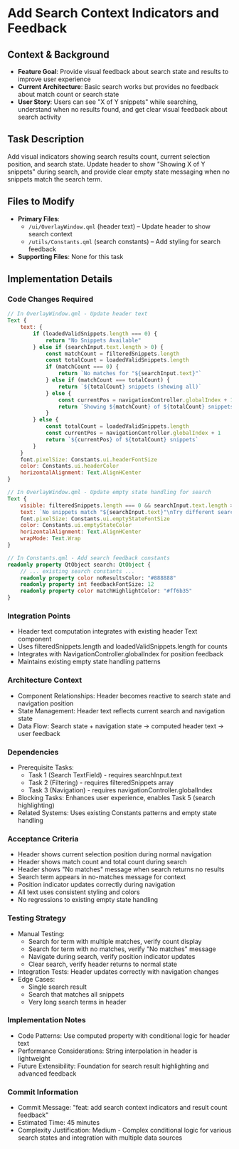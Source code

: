 # Add Search Context Indicators and Feedback

## Context & Background

- **Feature Goal**: Provide visual feedback about search state and results to improve user experience
- **Current Architecture**: Basic search works but provides no feedback about match count or search state
- **User Story**: Users can see "X of Y snippets" while searching, understand when no results found, and get clear visual feedback about search activity

## Task Description

Add visual indicators showing search results count, current selection position, and search state. Update header to show "Showing X of Y snippets" during search, and provide clear empty state messaging when no snippets match the search term.

## Files to Modify

- **Primary Files**:
    - `/ui/OverlayWindow.qml` (header text) – Update header to show search context
    - `/utils/Constants.qml` (search constants) – Add styling for search feedback
- **Supporting Files**: None for this task

## Implementation Details

### Code Changes Required

```qml
// In OverlayWindow.qml - Update header text
Text {
    text: {
        if (loadedValidSnippets.length === 0) {
            return "No Snippets Available"
        } else if (searchInput.text.length > 0) {
            const matchCount = filteredSnippets.length
            const totalCount = loadedValidSnippets.length
            if (matchCount === 0) {
                return `No matches for "${searchInput.text}"`
            } else if (matchCount === totalCount) {
                return `${totalCount} snippets (showing all)`
            } else {
                const currentPos = navigationController.globalIndex + 1
                return `Showing ${matchCount} of ${totalCount} snippets • ${currentPos}/${matchCount} selected`
            }
        } else {
            const totalCount = loadedValidSnippets.length
            const currentPos = navigationController.globalIndex + 1
            return `${currentPos} of ${totalCount} snippets`
        }
    }
    font.pixelSize: Constants.ui.headerFontSize
    color: Constants.ui.headerColor
    horizontalAlignment: Text.AlignHCenter
}
```

```qml
// In OverlayWindow.qml - Update empty state handling for search
Text {
    visible: filteredSnippets.length === 0 && searchInput.text.length > 0
    text: `No snippets match "${searchInput.text}"\nTry different search terms`
    font.pixelSize: Constants.ui.emptyStateFontSize
    color: Constants.ui.emptyStateColor
    horizontalAlignment: Text.AlignHCenter
    wrapMode: Text.Wrap
}
```

```qml
// In Constants.qml - Add search feedback constants
readonly property QtObject search: QtObject {
    // ... existing search constants ...
    readonly property color noResultsColor: "#888888"
    readonly property int feedbackFontSize: 12
    readonly property color matchHighlightColor: "#ff6b35"
}
```

### Integration Points

- Header text computation integrates with existing header Text component
- Uses filteredSnippets.length and loadedValidSnippets.length for counts
- Integrates with NavigationController.globalIndex for position feedback
- Maintains existing empty state handling patterns

### Architecture Context

- Component Relationships: Header becomes reactive to search state and navigation position
- State Management: Header text reflects current search and navigation state
- Data Flow: Search state + navigation state → computed header text → user feedback

### Dependencies

- Prerequisite Tasks: 
  - Task 1 (Search TextField) - requires searchInput.text
  - Task 2 (Filtering) - requires filteredSnippets array
  - Task 3 (Navigation) - requires navigationController.globalIndex
- Blocking Tasks: Enhances user experience, enables Task 5 (search highlighting)
- Related Systems: Uses existing Constants patterns and empty state handling

### Acceptance Criteria

- Header shows current selection position during normal navigation
- Header shows match count and total count during search
- Header shows "No matches" message when search returns no results
- Search term appears in no-matches message for context
- Position indicator updates correctly during navigation
- All text uses consistent styling and colors
- No regressions to existing empty state handling

### Testing Strategy

- Manual Testing:
  - Search for term with multiple matches, verify count display
  - Search for term with no matches, verify "No matches" message
  - Navigate during search, verify position indicator updates
  - Clear search, verify header returns to normal state
- Integration Tests: Header updates correctly with navigation changes
- Edge Cases:
  - Single search result
  - Search that matches all snippets
  - Very long search terms in header

### Implementation Notes

- Code Patterns: Use computed property with conditional logic for header text
- Performance Considerations: String interpolation in header is lightweight
- Future Extensibility: Foundation for search result highlighting and advanced feedback

### Commit Information

- Commit Message: "feat: add search context indicators and result count feedback"
- Estimated Time: 45 minutes
- Complexity Justification: Medium - Complex conditional logic for various search states and integration with multiple data sources